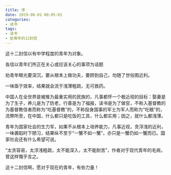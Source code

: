 ```yaml
---
title: 序
date: 2019-06-01 00:05:01
categories:
- 读书
tags:
- 读书
- 给青年的12封信
---
```


这十二封信以有中学程度的青年为对象。

各信以青年们所正在关心或应该关心的事项为话题

劝青年眼光要深沉，要从根本上做功夫，要顾到自己，勿随了世俗图近利。

一味亟于效率，结果就会流于浅薄粗疏，无可救药。

中国人在全世界是被推为最重实用的民族的，凡事都怀一个极近视的目标：娶妻是为了生子，养儿是为了防老，行善是为了福报，读书是为了做官，不称入基督教的为基督教信者而称为“吃基督教”的，不称投身国事的军士为军人而称为“吃粮”的，流弊所至，在中国，什么都只是吃饭的工具，什么都实用；因之，就什么都浅薄。

青年为国家社会的生力军，如果不从根本上培养能力，凡事近视，贪浮浅的近利，一味袭蹈时下陋习，结果纵不至于“一蟹不如一蟹”，亦只是一蟹仍如一蟹而已。国家社会还有什么希望可说。

“太贪容易，太浮浅粗疏，太不能深入，太不能耐苦”，作者对于现代青年的毛病，曾这样慨乎言之。

这十二封信啊，愿对于现在的青年，有些力量！
